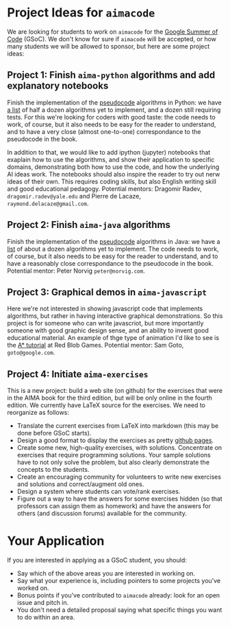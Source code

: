 # Project Ideas for `aimacode` 


We are looking for students to work on `aimacode` for the [Google Summer of Code](https://summerofcode.withgoogle.com) (GSoC). We don't know for sure if `aimacode` will be accepted, or how many students we will be allowed to sponsor, but here are some project ideas:

## Project 1: Finish `aima-python` algorithms and add explanatory notebooks

Finish the implementation of the [pseudocode](https://github.com/aimacode/aima-pseudocode) algorithms in Python: we have [a list](https://github.com/aimacode/aima-python/blob/master/README.md) of half a dozen algorithms yet to implement, and a dozen still requiring tests. For this we're looking for coders with good taste: the code needs to work, of course, but it also needs to be easy for the reader to understand, and to have a very close (almost one-to-one) correspondance to the pseudocode in the book. 

In addition to that, we would like to add ipython (jupyter) notebooks that exaplain how to use the algorithms, and show their application to specific domains, demonstrating both how to use the code, and how the underlying AI ideas work. The notebooks should also inspire the reader to try out nerw ideas of their own. This requires coding skills, but also English writing skill and good educational pedagogy. Potential mentors: Dragomir Radev, `dragomir.radev@yale.edu` and 
Pierre de Lacaze, `raymond.delacaze@gmail.com`.

## Project 2: Finish `aima-java` algorithms

Finish the implementation of the [pseudocode](https://github.com/aimacode/aima-pseudocode) algorithms in Java: we have a [list](https://github.com/aimacode/aima-java#index-of-implemented-algorithms) of about a dozen algorithms yet to implement.
The code needs to work, of course, but it also needs to be easy for the reader to understand, and to have a reasonably close correspondance to the pseudocode in the book. Potential mentor: Peter Norvig `peter@norvig.com`.

## Project 3: Graphical demos in `aima-javascript`

Here we're not interested in showing javascript code that implements algorithms, but rather in having interactive graphical demonstrations. So this project is for someone who can write javascriot, but more importantly someone with good graphic design sense, and an ability to invent good educational material. An example of thge type of animation I'd like to see is the [A* tutorial](https://www.redblobgames.com/pathfinding/a-star/introduction.html) at Red Blob Games. Potential mentor: Sam Goto, `goto@google.com`.

## Project 4: Initiate `aima-exercises`

This is a new project: build a web site (on github) for the exercises that were in the AIMA book for the third edition, but will be only online in the fourth edition. We currently have LaTeX source for the exercises. We need to reorganize as follows:

- Translate the current exercises from LaTeX into markdown (this may be done before GSoC starts).
- Design a good format to display the exercises as pretty [github pages](https://pages.github.com/).
- Create some new, high-quality exercises, with solutions. Concentrate on exercises that require programming solutions.
Your sample solutions have to not only solve the problem, but also clearly demonstrate the concepts to the students.
- Create an encouraging community for volunteers to write new exercises and solutions and correct/augment old ones.
- Design a system where students can vote/rank exercises.
- Figure out a way to have the answers for some exercises hidden (so that professors can assign them as homework) and have the answers for others (and discussion forums) available for the community.


# Your Application

If you are interested in applying as a GSoC student, you should:
- Say which of the above areas you are interested in working on.
- Say what your experience is, including pointers to some projects you've worked on.
- Bonus points if you've contributed to `aimacode` already: look for an open issue and pitch in.
- You don't need a detailed proposal saying what specific things you want to do within an area.
